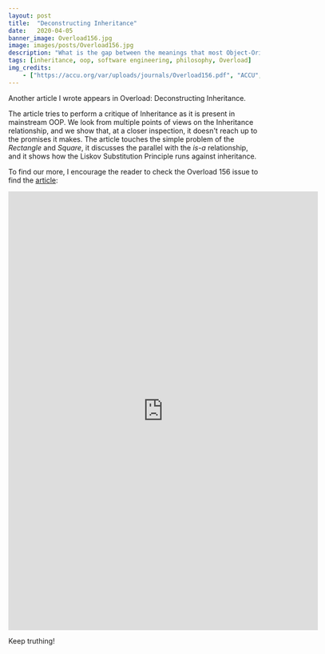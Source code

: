 ```yaml
---
layout: post
title:  "Deconstructing Inheritance"
date:   2020-04-05
banner_image: Overload156.jpg
image: images/posts/Overload156.jpg
description: "What is the gap between the meanings that most Object-Oriented programmers will infuse inheritance with, and what inheritance actually stands for? Are there hidden oppositions in its structure, are signifiers arbitrary? Does inheritance have inner inadequacies?"
tags: [inheritance, oop, software engineering, philosophy, Overload]
img_credits:
    - ["https://accu.org/var/uploads/journals/Overload156.pdf", "ACCU", "Overload 156, April 2020", ""]
---
```


Another article I wrote appears in Overload: Deconstructing Inheritance.

The article tries to perform a critique of Inheritance as it is present in mainstream OOP. We look from multiple points of views on the Inheritance relationship, and we show that, at a closer inspection, it doesn't reach up to the promises it makes. The article touches the simple problem of the *Rectangle* and *Square*, it discusses the parallel with the *is-a* relationship, and it shows how the Liskov Substitution Principle runs against inheritance.

<!--more-->

To find our more, I encourage the reader to check the Overload 156 issue to find the [article](https://accu.org/var/uploads/journals/Overload156.pdf):

<iframe width="620" height="876.5" src="https://accu.org/var/uploads/journals/Overload156.pdf" frameborder="0"></iframe>

Keep truthing!

